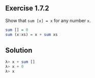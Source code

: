 ## Exercise 1.7.2

Show that `sum [x] = x` for any number `x`.
```haskell
sum [] = 0
sum (x:xs) = x + sum xs
```
## Solution

```haskell
λ> x + sum []
λ> x + 0
λ> x
```
